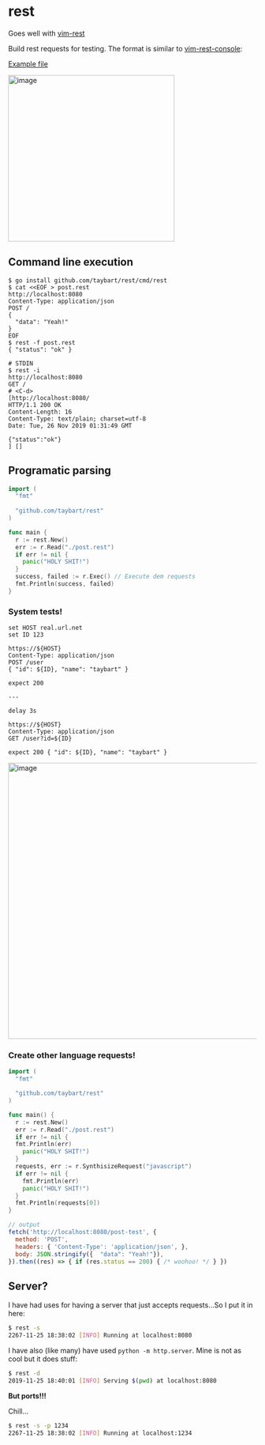 # rest

Goes well with [vim-rest](https://github.com/taybart/rest-vim)

Build rest requests for testing. The format is similar to [vim-rest-console](https://github.com/diepm/vim-rest-console):

[Example file](https://raw.githubusercontent.com/taybart/rest/master/example.rest)

<img width="337" alt="image" src="https://user-images.githubusercontent.com/3513897/69688272-cda29a80-1082-11ea-92e5-d1139fb47fde.png">

## Command line execution

```shell
$ go install github.com/taybart/rest/cmd/rest
$ cat <<EOF > post.rest
http://localhost:8080
Content-Type: application/json
POST /
{
  "data": "Yeah!"
}
EOF
$ rest -f post.rest
{ "status": "ok" }

# STDIN
$ rest -i
http://localhost:8080
GET /
# <C-d>
[http://localhost:8080/
HTTP/1.1 200 OK
Content-Length: 16
Content-Type: text/plain; charset=utf-8
Date: Tue, 26 Nov 2019 01:31:49 GMT

{"status":"ok"}
] []
```

## Programatic parsing

```go
import (
  "fmt"
  
  "github.com/taybart/rest"
)

func main {
  r := rest.New()
  err := r.Read("./post.rest")
  if err != nil {
    panic("HOLY SHIT!")
  }
  success, failed := r.Exec() // Execute dem requests
  fmt.Println(success, failed)
}
```
### System tests!

```http
set HOST real.url.net
set ID 123

https://${HOST}
Content-Type: application/json
POST /user
{ "id": ${ID}, "name": "taybart" }

expect 200

---

delay 3s

https://${HOST}
Content-Type: application/json
GET /user?id=${ID}

expect 200 { "id": ${ID}, "name": "taybart" }

```
<img width="559" alt="image" src="https://user-images.githubusercontent.com/3513897/70297149-160c3780-17aa-11ea-91be-f70f52b407ee.png">

### Create other language requests!

```go
import (
  "fmt"

  "github.com/taybart/rest"
)

func main() {
  r := rest.New()
  err := r.Read("./post.rest")
  if err != nil {
  fmt.Println(err)
    panic("HOLY SHIT!")
  }
  requests, err := r.SynthisizeRequest("javascript")
  if err != nil {
    fmt.Println(err)
    panic("HOLY SHIT!")
  }
  fmt.Println(requests[0])
}
```
```javascript
// output
fetch('http://localhost:8080/post-test', {
  method: 'POST',
  headers: { 'Content-Type': 'application/json', },
  body: JSON.stringify({  "data": "Yeah!"}),
}).then((res) => { if (res.status == 200) { /* woohoo! */ } })
```

## Server?

I have had uses for having a server that just accepts requests...So I put it in here:

```bash
$ rest -s
2267-11-25 18:38:02 [INFO] Running at localhost:8080
```

I have also (like many) have used `python -m http.server`. Mine is not as cool but it does stuff:

```bash
$ rest -d
2019-11-25 18:40:01 [INFO] Serving $(pwd) at localhost:8080
```

**But ports!!!** 

Chill...

```bash
$ rest -s -p 1234
2267-11-25 18:38:02 [INFO] Running at localhost:1234
```

